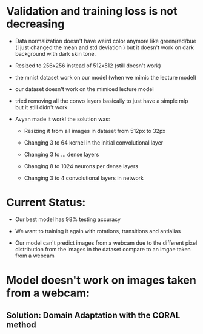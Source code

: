 # Validation and training loss is not decreasing

- Data normalization doesn't have weird color anymore like green/red/bue (i just changed the mean and std deviation ) but it doesn't work on dark background with dark skin tone.

- Resized to 256x256 instead of 512x512 (still doesn't work)

- the mnist dataset work on our model (when we mimic the lecture model)

- our dataset doesn't work on the mimiced lecture model

- tried removing all the convo layers basically to just have a simple mlp but it still didn't work

- Avyan made it work! the solution was:

    - Resizing it from all images in dataset from 512px to 32px

    - Changing 3 to 64 kernel in the initial convolutional layer

    - Changing 3 to ... dense layers

    - Changing 8 to 1024 neurons per dense layers

    - Changing 3 to 4 convolutional layers in network  

# Current Status:

- Our best model has 98% testing accuracy

- We want to training it again with rotations, transitions and antialias

- Our model can't predict images from a webcam due to the different pixel distribution from the images in the dataset compare to an imgae taken from a webcam

# Model doesn't work on images taken from a webcam:

## Solution: Domain Adaptation with the CORAL method


